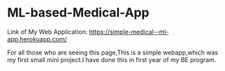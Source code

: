 # ML-based-Medical-App

Link of My Web Application: https://simple-medical--ml-app.herokuapp.com/

For all those who are seeing this page,This is a simple webapp,which was my first small mini project.I have done this in  first year of my BE program. 
